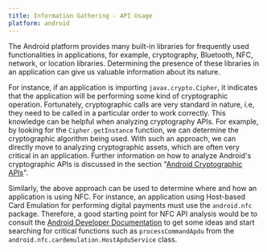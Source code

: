 ```yaml
---
title: Information Gathering - API Usage
platform: android
---
```


The Android platform provides many built-in libraries for frequently used functionalities in applications, for example, cryptography, Bluetooth, NFC, network, or location libraries. Determining the presence of these libraries in an application can give us valuable information about its nature.

For instance, if an application is importing `javax.crypto.Cipher`, it indicates that the application will be performing some kind of cryptographic operation. Fortunately, cryptographic calls are very standard in nature, i.e, they need to be called in a particular order to work correctly. This knowledge can be helpful when analyzing cryptography APIs. For example, by looking for the `Cipher.getInstance` function, we can determine the cryptographic algorithm being used. With such an approach, we can directly move to analyzing cryptographic assets, which are often very critical in an application. Further information on how to analyze Android's cryptographic APIs is discussed in the section "[Android Cryptographic APIs](../../Document/0x05e-Testing-Cryptography.md "Android Cryptographic APIs")".

Similarly, the above approach can be used to determine where and how an application is using NFC. For instance, an application using Host-based Card Emulation for performing digital payments must use the `android.nfc` package. Therefore, a good starting point for NFC API analysis would be to consult the [Android Developer Documentation](https://developer.android.com/guide/topics/connectivity/nfc/hce "Host-based card emulation overview") to get some ideas and start searching for critical functions such as `processCommandApdu` from the `android.nfc.cardemulation.HostApduService` class.
